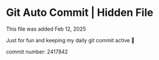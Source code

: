 # Git Auto Commit | Hidden File

This file was added Feb 12, 2025

Just for fun and keeping my daily git commit active 🤪

commit number: 2417842
